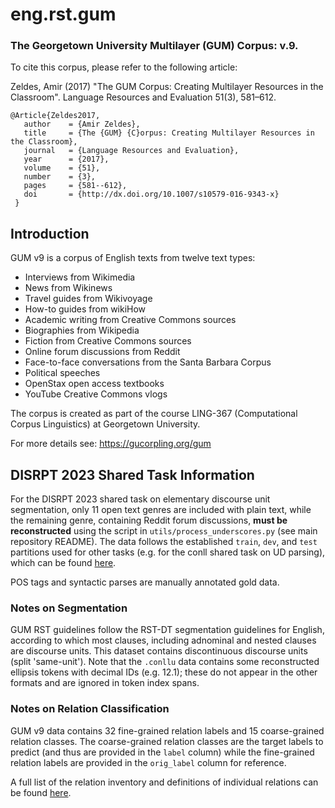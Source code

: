 # eng.rst.gum

### The Georgetown University Multilayer (GUM) Corpus: v.9.

To cite this corpus, please refer to the following article:

Zeldes, Amir (2017) "The GUM Corpus: Creating Multilayer Resources in the Classroom". 
Language Resources and Evaluation 51(3), 581–612.

```
@Article{Zeldes2017,
   author    = {Amir Zeldes},
   title     = {The {GUM} {C}orpus: Creating Multilayer Resources in the Classroom},
   journal   = {Language Resources and Evaluation},
   year      = {2017},
   volume    = {51},
   number    = {3},
   pages     = {581--612},
   doi       = {http://dx.doi.org/10.1007/s10579-016-9343-x}
 }
```

## Introduction

GUM v9 is a corpus of English texts from twelve text types:

- Interviews from Wikimedia
- News from Wikinews
- Travel guides from Wikivoyage
- How-to guides from wikiHow
- Academic writing from Creative Commons sources
- Biographies from Wikipedia
- Fiction from Creative Commons sources
- Online forum discussions from Reddit
- Face-to-face conversations from the Santa Barbara Corpus
- Political speeches
- OpenStax open access textbooks
- YouTube Creative Commons vlogs

The corpus is created as part of the course LING-367 (Computational Corpus Linguistics) at Georgetown University. 

For more details see: https://gucorpling.org/gum

## DISRPT 2023 Shared Task Information

For the DISRPT 2023 shared task on elementary discourse unit segmentation, 
only 11 open text genres are included with plain text, while the remaining genre, 
containing Reddit forum discussions, **must be reconstructed** using the script 
in `utils/process_underscores.py` (see main repository README). 
The data follows the established `train`, `dev`, and `test` partitions used for other tasks 
(e.g. for the conll shared task on UD parsing), which can be found [here](https://github.com/amir-zeldes/gum/blob/master/splits.md). 

POS tags and syntactic parses are manually annotated gold data. 

### Notes on Segmentation

GUM RST guidelines follow the RST-DT segmentation guidelines for English, 
according to which most clauses, 
including adnominal and nested clauses are discourse units. 
This dataset contains discontinuous discourse units (split 'same-unit'). 
Note that the `.conllu` data contains some reconstructed ellipsis tokens with 
decimal IDs (e.g. 12.1); these do not appear in the other formats and are ignored in token 
index spans.


### Notes on Relation Classification
GUM v9 data contains 32 fine-grained relation labels and 15 coarse-grained relation classes.
The coarse-grained relation classes are the target labels to predict 
(and thus are provided in the `label` column) while the fine-grained
relation labels are provided in the `orig_label` column for reference. 

A full list of the relation inventory and definitions of individual relations 
can be found [here](https://wiki.gucorpling.org/gum/rst). 